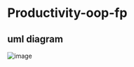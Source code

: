 # Productivity-oop-fp


## uml diagram
![image](https://github.com/raizulfi/Productivity-oop-fp/assets/114371959/9ed3d6b7-2016-45a5-833f-04be60065fbe)
